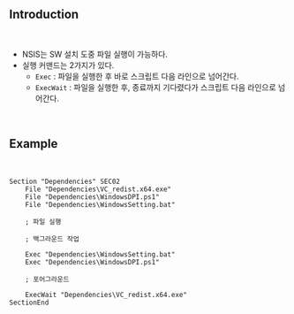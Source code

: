## Introduction

<br>

- NSIS는 SW 설치 도중 파일 실행이 가능하다.
- 실행 커맨드는 2가지가 있다.
    - `Exec` : 파일을 실행한 후 바로 스크립트 다음 라인으로 넘어간다.
    - `ExecWait` : 파일을 실행한 후, 종료까지 기다렸다가 스크립트 다음 라인으로 넘어간다.

<br>

## Example

<br>

```text
Section "Dependencies" SEC02
    File "Dependencies\VC_redist.x64.exe"
    File "Dependencies\WindowsDPI.ps1"
    File "Dependencies\WindowsSetting.bat"

    ; 파일 실행

    ; 백그라운드 작업

    Exec "Dependencies\WindowsSetting.bat"
    Exec "Dependencies\WindowsDPI.ps1"

    ; 포어그라운드

    ExecWait "Dependencies\VC_redist.x64.exe"
SectionEnd
```